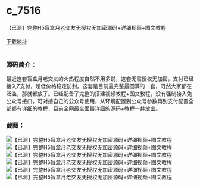 # c_7516
【已测】完整H5盲盒月老交友无授权无加密源码+详细视频+图文教程
<br/></br>
[下载地址](https://www.uuid2.com/7516.html "下载地址")
<br/></br>
<h3>源码简介：</h3>
<p>最近这套盲盒月老交友的火热程度自然不用多说，这套无需授权无加密，支付已经接入Z支付，超低价格稳定防封。这套是目前最完整最圆满的一套，既然大家都在泛滥，那就都放了。已经配备了完整的搭建视频教程+图文教程，没有强制接入免公众号接口，可对接自己的公众号使用，从环境配置到公众号参数再到支付配置全部都有详细的教程，目前全网最全面最详细的源码+教程一并放出。<p>
<h3>截图：</h3>
<img src="https://www.uuid2.com/wp-content/uploads/img/pro/20211012/16340190774944.png" alt="【已测】完整H5盲盒月老交友无授权无加密源码+详细视频+图文教程"><img src="https://www.uuid2.com/wp-content/uploads/img/pro/20211012/16340190784184.png" alt="【已测】完整H5盲盒月老交友无授权无加密源码+详细视频+图文教程"><img src="https://www.uuid2.com/wp-content/uploads/img/pro/20211012/16340190799302.png" alt="【已测】完整H5盲盒月老交友无授权无加密源码+详细视频+图文教程"><img src="https://www.uuid2.com/wp-content/uploads/img/pro/20211012/16340190802492.png" alt="【已测】完整H5盲盒月老交友无授权无加密源码+详细视频+图文教程"><img src="https://www.uuid2.com/wp-content/uploads/img/pro/20211012/16340190815584.png" alt="【已测】完整H5盲盒月老交友无授权无加密源码+详细视频+图文教程"><img src="https://www.uuid2.com/wp-content/uploads/img/pro/20211012/16340190828167.png" alt="【已测】完整H5盲盒月老交友无授权无加密源码+详细视频+图文教程">
